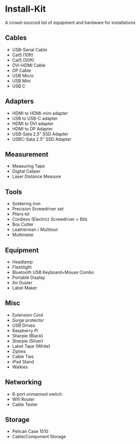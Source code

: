 # Install-Kit
A crowd-sourced list of equipment and hardware for installations

## Cables
- USB-Serial Cable
- Cat5 (10ft)
- Cat5 (50ft)
- DVI-HDMI Cable
- DP Cable
- USB Micro
- USB Mini
- USB C

## Adapters
- HDMI to HDMI-mini adapter
- USB to USB-C adapter
- HDMI to DVI adapter
- HDMI to DP Adapter
- USB-Sata 2.5" SSD Adapter
- USBC-Sata 2.5" SSD Adapter

## Measurement
- Measuring Tape
- Digital Caliper
- Laser Distance Measure

## Tools
- Soldering Iron
- Precision Screwdriver set
- Pliers kit
- Cordless (Electric) Screwdriver + Bits
- Box Cutter
- Leatherman / Multitool
- Multimeter

## Equipment
- Headlamp
- Flashlight
- Bluetooth USB Keyboard+Mouse Combo
- Portable Display
- Air Duster
- Label Maker

## Misc
- Extension Cord
- Surge protector
- USB Drives
- Raspberry Pi
- Sharpie (Black)
- Sharpie (Silver)
- Label Tape (White)
- Zipties
- Cable Ties
- iPad Stand
- Walkies

## Networking
- 8-port unmanned switch
- Wifi Router
- Cable Tester


## Storage
- Pelican Case 1510
- Cable/Component Storage
